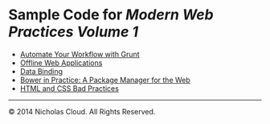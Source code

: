 # Sample Code for _Modern Web Practices Volume 1_

* [Automate Your Workflow with Grunt](bushnell-code)
* [Offline Web Applications](cloud-code)
* [Data Binding](conaway-code)
* [Bower in Practice: A Package Manager for the Web](ryexley-code)
* [HTML and CSS Bad Practices](waller-code)

<hr />

&copy; 2014 Nicholas Cloud. All Rights Reserved.
